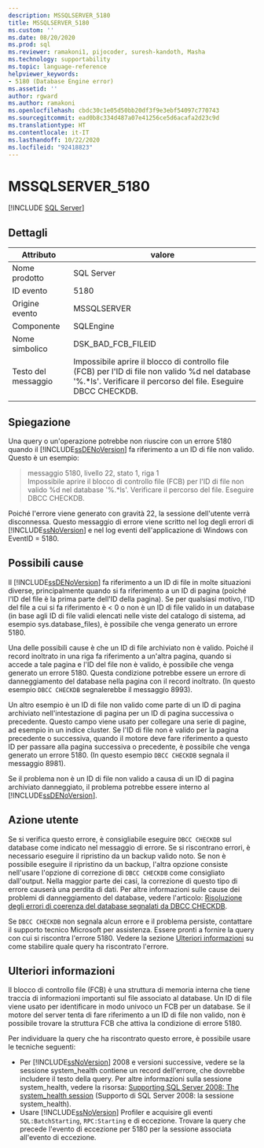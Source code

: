 ```yaml
---
description: MSSQLSERVER_5180
title: MSSQLSERVER_5180
ms.custom: ''
ms.date: 08/20/2020
ms.prod: sql
ms.reviewer: ramakoni1, pijocoder, suresh-kandoth, Masha
ms.technology: supportability
ms.topic: language-reference
helpviewer_keywords:
- 5180 (Database Engine error)
ms.assetid: ''
author: rgward
ms.author: ramakoni
ms.openlocfilehash: cbdc30c1e05d50bb20df3f9e3ebf54097c770743
ms.sourcegitcommit: ead0b8c334d487a07e41256ce5d6acafa2d23c9d
ms.translationtype: HT
ms.contentlocale: it-IT
ms.lasthandoff: 10/22/2020
ms.locfileid: "92418823"
---
```

# <a name="mssqlserver_5180"></a>MSSQLSERVER_5180
 [!INCLUDE [SQL Server](../../includes/applies-to-version/sqlserver.md)]

## <a name="details"></a>Dettagli

|Attributo|valore|
|---|---|
|Nome prodotto|SQL Server|
|ID evento|5180|
|Origine evento|MSSQLSERVER|
|Componente|SQLEngine|
|Nome simbolico|DSK_BAD_FCB_FILEID|
|Testo del messaggio|Impossibile aprire il blocco di controllo file (FCB) per l'ID di file non valido %d nel database '%.*ls'. Verificare il percorso del file. Eseguire DBCC CHECKDB.|
||

## <a name="explanation"></a>Spiegazione

Una query o un'operazione potrebbe non riuscire con un errore 5180 quando il [!INCLUDE[ssDENoVersion](../../includes/ssdenoversion_md.md)] fa riferimento a un ID di file non valido. Questo è un esempio:

> messaggio 5180, livello 22, stato 1, riga 1  
Impossibile aprire il blocco di controllo file (FCB) per l'ID di file non valido %d nel database '%.*ls'. Verificare il percorso del file. Eseguire DBCC CHECKDB.

Poiché l'errore viene generato con gravità 22, la sessione dell'utente verrà disconnessa. Questo messaggio di errore viene scritto nel log degli errori di [!INCLUDE[ssNoVersion](../../includes/ssnoversion-md.md)] e nel log eventi dell'applicazione di Windows con EventID = 5180.

## <a name="possible-causes"></a>Possibili cause

Il [!INCLUDE[ssDENoVersion](../../includes/ssdenoversion-md.md)] fa riferimento a un ID di file in molte situazioni diverse, principalmente quando si fa riferimento a un ID di pagina (poiché l'ID del file è la prima parte dell'ID della pagina). Se per qualsiasi motivo, l'ID del file a cui si fa riferimento è < 0 o non è un ID di file valido in un database (in base agli ID di file validi elencati nelle viste del catalogo di sistema, ad esempio sys.database_files), è possibile che venga generato un errore 5180.

Una delle possibili cause è che un ID di file archiviato non è valido. Poiché il record inoltrato in una riga fa riferimento a un'altra pagina, quando si accede a tale pagina e l'ID del file non è valido, è possibile che venga generato un errore 5180. Questa condizione potrebbe essere un errore di danneggiamento del database nella pagina con il record inoltrato. (In questo esempio `DBCC CHECKDB` segnalerebbe il messaggio 8993).

Un altro esempio è un ID di file non valido come parte di un ID di pagina archiviato nell'intestazione di pagina per un ID di pagina successiva o precedente. Questo campo viene usato per collegare una serie di pagine, ad esempio in un indice cluster. Se l'ID di file non è valido per la pagina precedente o successiva, quando il motore deve fare riferimento a questo ID per passare alla pagina successiva o precedente, è possibile che venga generato un errore 5180. (In questo esempio `DBCC CHECKDB` segnala il messaggio 8981).

Se il problema non è un ID di file non valido a causa di un ID di pagina archiviato danneggiato, il problema potrebbe essere interno al [!INCLUDE[ssDENoVersion](../../includes/ssdenoversion-md.md)].

## <a name="user-action"></a>Azione utente

Se si verifica questo errore, è consigliabile eseguire `DBCC CHECKDB` sul database come indicato nel messaggio di errore. Se si riscontrano errori, è necessario eseguire il ripristino da un backup valido noto. Se non è possibile eseguire il ripristino da un backup, l'altra opzione consiste nell'usare l'opzione di correzione di `DBCC CHECKDB` come consigliato dall'output. Nella maggior parte dei casi, la correzione di questo tipo di errore causerà una perdita di dati. Per altre informazioni sulle cause dei problemi di danneggiamento del database, vedere l'articolo: [Risoluzione degli errori di coerenza del database segnalati da DBCC CHECKDB](https://support.microsoft.com/kb/2015748).

Se `DBCC CHECKDB` non segnala alcun errore e il problema persiste, contattare il supporto tecnico Microsoft per assistenza. Essere pronti a fornire la query con cui si riscontra l'errore 5180. Vedere la sezione [Ulteriori informazioni](#more-information) su come stabilire quale query ha riscontrato l'errore.

## <a name="more-information"></a>Ulteriori informazioni

Il blocco di controllo file (FCB) è una struttura di memoria interna che tiene traccia di informazioni importanti sul file associato al database. Un ID di file viene usato per identificare in modo univoco un FCB per un database. Se il motore del server tenta di fare riferimento a un ID di file non valido, non è possibile trovare la struttura FCB che attiva la condizione di errore 5180.

Per individuare la query che ha riscontrato questo errore, è possibile usare le tecniche seguenti:

- Per [!INCLUDE[ssNoVersion](../../includes/ssnoversion-md.md)] 2008 e versioni successive, vedere se la sessione system_health contiene un record dell'errore, che dovrebbe includere il testo della query. Per altre informazioni sulla sessione system_health, vedere la risorsa: [Supporting SQL Server 2008: The system_health session](https://techcommunity.microsoft.com/t5/sql-server-support/supporting-sql-server-2008-the-system-health-session/ba-p/315509) (Supporto di SQL Server 2008: la sessione system_health).
- Usare [!INCLUDE[ssNoVersion](../../includes/ssnoversion-md.md)] Profiler e acquisire gli eventi `SQL:BatchStarting`, `RPC:Starting` e di eccezione. Trovare la query che precede l'evento di eccezione per 5180 per la sessione associata all'evento di eccezione.
